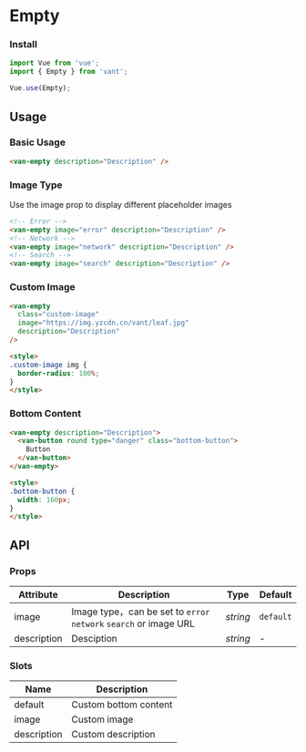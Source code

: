 # Empty

### Install

```js
import Vue from 'vue';
import { Empty } from 'vant';

Vue.use(Empty);
```

## Usage

### Basic Usage

```html
<van-empty description="Description" />
```

### Image Type

Use the image prop to display different placeholder images

```html
<!-- Error -->
<van-empty image="error" description="Description" />
<!-- Network -->
<van-empty image="network" description="Description" />
<!-- Search -->
<van-empty image="search" description="Description" />
```

### Custom Image

```html
<van-empty
  class="custom-image"
  image="https://img.yzcdn.cn/vant/leaf.jpg"
  description="Description"
/>

<style>
.custom-image img {
  border-radius: 100%;
}
</style>
```

### Bottom Content

```html
<van-empty description="Description">
  <van-button round type="danger" class="bottom-button">
    Button
  </van-button>
</van-empty>

<style>
.bottom-button {
  width: 160px;
}
</style>
```

## API

### Props

| Attribute | Description | Type | Default |
|------|------|------|------|
| image | Image type，can be set to `error` `network` `search` or image URL | *string* | `default` |
| description | Desciption | *string* | - |

### Slots

| Name | Description |
|------|------|
| default | Custom bottom content |
| image | Custom image |
| description | Custom description |
